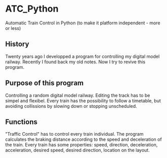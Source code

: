 # ATC_Python
Automatic Train Control in Python (to make it platform independent - more or less)

## History
Twenty years ago I developped a program for controlling my digital model railway. Recently I found back my old notes. Now I try to revive this program.

## Purpose of this program
Controlling a random digital model railway. Editing the track has to be simpel and flexibel.
Every train has the possibility to follow a timetable, but avoiding collissions by slowing down or stopping unscheduled.

## Functions
"Traffic Control" has to control every train individual. The program calculates the braking distance according to the speed and deceleration of the train. 
Every train has some properties: speed, direction, deceleration, acceleration, desired speed, desired direction, location on the layout.

